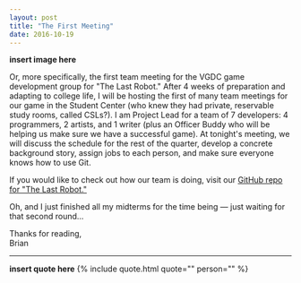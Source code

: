 ```yaml
---
layout: post
title: "The First Meeting"
date: 2016-10-19
---
```


**insert image here**

Or, more specifically, the first team meeting for the VGDC game development group for "The Last Robot." After 4 weeks of preparation and adapting to college life, I will be hosting the first of many team meetings for our game in the Student Center (who knew they had private, reservable study rooms, called CSLs?). I am Project Lead for a team of 7 developers: 4 programmers, 2 artists, and 1 writer (plus an Officer Buddy who will be helping us make sure we have a successful game). At tonight's meeting, we will discuss the schedule for the rest of the quarter, develop a concrete background story, assign jobs to each person, and make sure everyone knows how to use Git.

If you would like to check out how our team is doing, visit our [GitHub repo for "The Last Robot."](https://github.com/BTx123/VGDC_TheLastRobot)

Oh, and I just finished all my midterms for the time being &mdash; just waiting for that second round...

Thanks for reading,<br/>
Brian

---

**insert quote here**
{% include quote.html
    quote=""
    person="" %}
